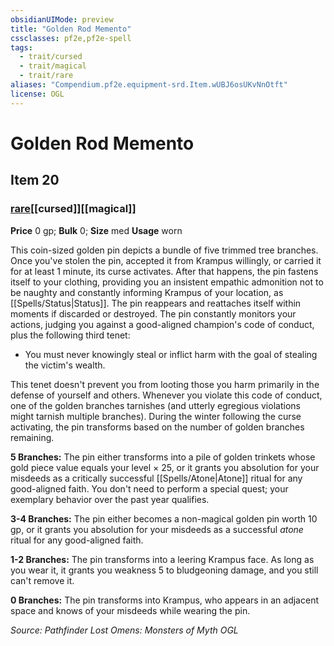 ```yaml
---
obsidianUIMode: preview
title: "Golden Rod Memento"
cssclasses: pf2e,pf2e-spell
tags:
  - trait/cursed
  - trait/magical
  - trait/rare
aliases: "Compendium.pf2e.equipment-srd.Item.wUBJ6osUKvNnOtft"
license: OGL
---
```

# Golden Rod Memento
## Item 20
### [rare](rare "Rare Rarity Trait")[[cursed]][[magical]]


**Price** 0 gp; 
**Bulk** 0; **Size** med
**Usage** worn

This coin-sized golden pin depicts a bundle of five trimmed tree branches. Once you've stolen the pin, accepted it from Krampus willingly, or carried it for at least 1 minute, its curse activates. After that happens, the pin fastens itself to your clothing, providing you an insistent empathic admonition not to be naughty and constantly informing Krampus of your location, as [[Spells/Status|Status]]. The pin reappears and reattaches itself within moments if discarded or destroyed. The pin constantly monitors your actions, judging you against a good-aligned champion's code of conduct, plus the following third tenet:

*   You must never knowingly steal or inflict harm with the goal of stealing the victim's wealth.

This tenet doesn't prevent you from looting those you harm primarily in the defense of yourself and others. Whenever you violate this code of conduct, one of the golden branches tarnishes (and utterly egregious violations might tarnish multiple branches). During the winter following the curse activating, the pin transforms based on the number of golden branches remaining.

**5 Branches:** The pin either transforms into a pile of golden trinkets whose gold piece value equals your level × 25, or it grants you absolution for your misdeeds as a critically successful [[Spells/Atone|Atone]] ritual for any good-aligned faith. You don't need to perform a special quest; your exemplary behavior over the past year qualifies.

**3-4 Branches:** The pin either becomes a non-magical golden pin worth 10 gp, or it grants you absolution for your misdeeds as a successful _atone_ ritual for any good-aligned faith.

**1-2 Branches:** The pin transforms into a leering Krampus face. As long as you wear it, it grants you weakness 5 to bludgeoning damage, and you still can't remove it.

**0 Branches:** The pin transforms into Krampus, who appears in an adjacent space and knows of your misdeeds while wearing the pin.

*Source: Pathfinder Lost Omens: Monsters of Myth*
*OGL*